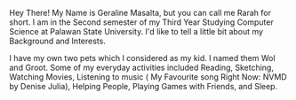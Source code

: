 Hey There! My  Name is Geraline Masalta, but you can call me Rarah for short.
I am in the Second semester of my Third Year Studying Computer Science at Palawan State University. 
I'd like to tell a little bit about my Background and Interests.

I have my own two pets which I considered as my kid. I named them Wol and Groot.
Some of my everyday activities included Reading, Sketching, Watching Movies, 
Listening to music ( My Favourite song Right Now: NVMD by Denise Julia), 
Helping People, Playing Games with Friends, and Sleep.